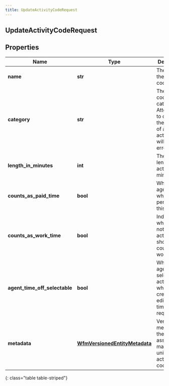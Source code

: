 ```yaml
---
title: UpdateActivityCodeRequest
---
```

## UpdateActivityCodeRequest

## Properties

|Name | Type | Description | Notes|
|------------ | ------------- | ------------- | -------------|
| **name** | **str** | The name of the activity code | [optional] |
| **category** | **str** | The activity code&#39;s category. Attempting to change the category of a default activity code will return an error | [optional] |
| **length_in_minutes** | **int** | The default length of the activity in minutes | [optional] |
| **counts_as_paid_time** | **bool** | Whether an agent is paid while performing this activity | [optional] |
| **counts_as_work_time** | **bool** | Indicates whether or not the activity should be counted as work time | [optional] |
| **agent_time_off_selectable** | **bool** | Whether an agent can select this activity code when creating or editing a time off request | [optional] |
| **metadata** | [**WfmVersionedEntityMetadata**](WfmVersionedEntityMetadata.html) | Version metadata for the associated management unit&#39;s list of activity codes | |
{: class="table table-striped"}


